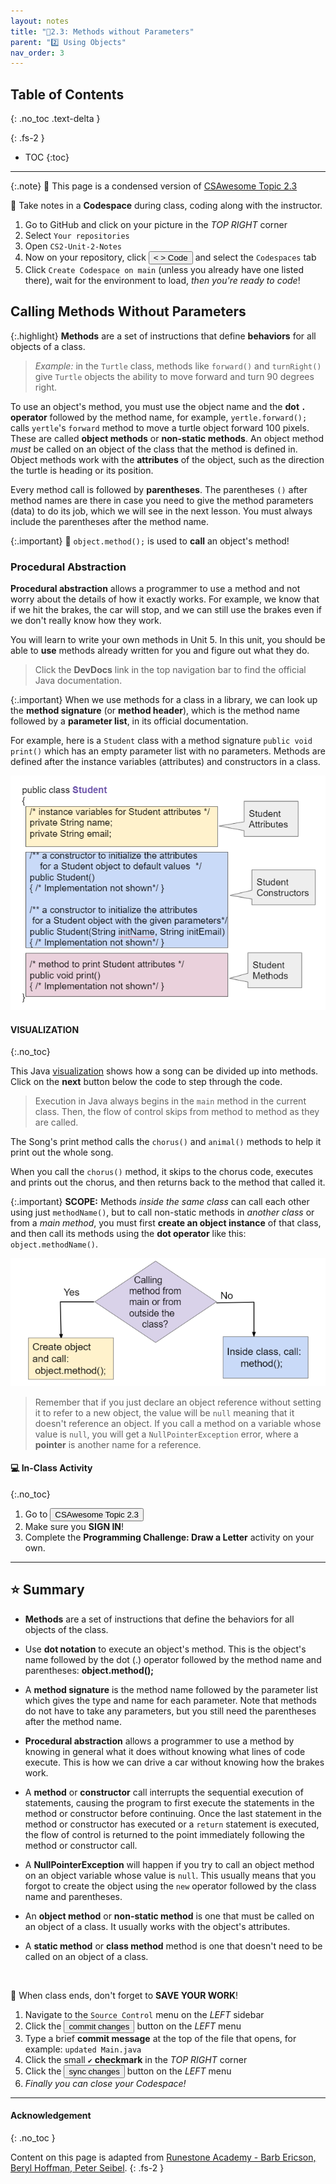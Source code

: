 ```yaml
---
layout: notes
title: "📓2.3: Methods without Parameters" 
parent: "2️⃣ Using Objects"
nav_order: 3
---
```


## Table of Contents
{: .no_toc .text-delta }

{: .fs-2 }
- TOC
{:toc}

---

{:.note}
📖 This page is a condensed version of [CSAwesome Topic 2.3](https://runestone.academy/ns/books/published/csawesome/Unit2-Using-Objects/topic-2-3-methods-no-params.html?mode=browsing) 

<div class="setup" markdown="block">

📝 Take notes in a **Codespace** during class, coding along with the instructor.

1. Go to GitHub and click on your picture in the _TOP RIGHT_ corner
2. Select `Your repositories`
3. Open `CS2-Unit-2-Notes`
5. Now on your repository, click <button type="button" name="button" class="btn btn-green"> < > Code </button> and select the `Codespaces` tab
6. Click `Create Codespace on main` (unless you already have one listed there), wait for the environment to load, _then you're ready to code_!

</div>


## Calling Methods Without Parameters

{:.highlight}
**Methods** are a set of instructions that define **behaviors** for all objects of a class. 

> _Example:_ in the ``Turtle`` class, methods like ``forward()`` and ``turnRight()`` give ``Turtle`` objects the ability to move forward and turn 90 degrees right.

To use an object's method, you must use the object name and the **dot `.` operator** followed by the method name, for example, ``yertle.forward();`` calls ``yertle``'s ``forward`` method to move a turtle object forward 100 pixels. These are called **object methods** or **non-static methods**. An object method *must* be called on an object of the class that the method is defined in.  Object methods work with the **attributes** of the object, such as the direction the turtle is heading or its position.

Every method call is followed by **parentheses**. The parentheses ``()`` after method names are there in case you need to give the method parameters (data) to do its job, which we will see in the next lesson. You must always include the parentheses after the method name.


{:.important}
📣 `object.method();` is used to **call** an object's method!

### Procedural Abstraction

**Procedural abstraction** allows a programmer to use a method and not worry about the details of how it exactly works. For example, we know that if we hit the brakes, the car will stop, and we can still use the brakes even if we don't really know how they work.

You will learn to write your own methods in Unit 5. In this unit, you should be able to **use** methods already written for you and figure out what they do. 

> Click the **DevDocs** link in the top navigation bar to find the official Java documentation.

{:.important}
When we use methods for a class in a library, we can look up the **method signature** (or **method header**), which is the method name followed by a **parameter list**, in its official documentation. 

For example, here is a ``Student`` class with a method signature ``public void print()`` which has an empty parameter list with no parameters. Methods are defined after the instance variables (attributes) and constructors in a class.

![image](figures/StudentClass.png)

#### VISUALIZATION
{:.no_toc}

This Java <a href="http://www.pythontutor.com/java.html#code=public%20class%20Song%20%7B%0A%20%20%0A%20%20%20%20public%20void%20print%28%29%20%7B%0A%20%20%20%20%20%20%20%20System.out.println%28%22Old%20MacDonald%20had%20a%20farm%22%29%3B%0A%20%20%20%20%20%20%20%20chorus%28%29%3B%0A%20%20%20%20%20%20%20%20System.out.print%28%22And%20on%20that%20farm%20he%20had%20a%20%22%29%3B%0A%20%20%20%20%20%20%20%20animal%28%29%3B%0A%20%20%20%20%20%20%20%20chorus%28%29%3B%0A%20%20%20%20%7D%0A%20%20%20%20public%20void%20chorus%28%29%0A%20%20%20%20%7B%0A%20%20%20%20%20%20%20%20System.out.println%28%22E-I-E-I-O%22%29%3B%0A%20%20%20%20%7D%0A%20%20%20%20%0A%20%20%20%20public%20void%20animal%28%29%20%7B%0A%20%20%20%20%20%20%20System.out.println%28%22duck%22%29%3B%0A%20%20%20%20%7D%0A%20%20%20%20public%20static%20void%20main%28String%5B%5D%20args%29%20%7B%0A%20%20%20%20%20%20%20Song%20s%20%3D%20new%20Song%28%29%3B%0A%20%20%20%20%20%20%20s.print%28%29%3B%0A%20%20%20%20%7D%0A%7D&cumulative=false&curInstr=1&heapPrimitives=nevernest&mode=display&origin=opt-frontend.js&py=java&rawInputLstJSON=%5B%5D&textReferences=false" target="_blank" style="text-decoration:underline">visualization</a> shows how a song can be divided up into methods. Click on the **next** button below the code to step through the code. 

> Execution in Java always begins in the ``main`` method in the current class. Then, the flow of control skips from method to method as they are called.

The Song's print method calls the `chorus()` and `animal()` methods to help it print out the whole song.

When you call the `chorus()` method, it skips to the chorus code, executes and prints out the chorus, and then returns back to the method that called it.

{:.important}
**SCOPE:** Methods _inside the same class_ can call each other using just ``methodName()``, but to call non-static methods in _another class_ or from a _main method_, you must first **create an object instance** of that class, and then call its methods using the **dot operator** like this: ``object.methodName()``.

![image](figures/calling-methods.png)

> Remember that if you just declare an object reference without setting it to refer to a new object, the value will be ``null`` meaning that it doesn't reference an object. If you call a method on a variable whose value is ``null``, you will get a `NullPointerException` error, where a **pointer** is another name for a reference.

#### 💻 In-Class Activity
{:.no_toc}

<div class="task" markdown="block">

1. Go to <a href="https://runestone.academy/ns/books/published/csawesome/Unit2-Using-Objects/topic-2-3-methods-no-params.html?mode=browsing"><button type="button" name="button" class="btn">CSAwesome Topic 2.3</button></a> 
2. Make sure you **SIGN IN**!
3. Complete the **Programming Challenge: Draw a Letter** activity on your own.

</div>

---

## ⭐️ Summary

- **Methods** are a set of instructions that define the behaviors for all objects of the class.

- Use **dot notation** to execute an object's method.  This is the object's name followed by the dot (.) operator followed by the method name and parentheses: **object.method();**

- A **method signature** is the method name followed by the parameter list which gives the type and name for each parameter. Note that methods do not have to take any parameters, but you still need the parentheses after the method name.

- **Procedural abstraction** allows a programmer to use a method by knowing in general what it does without knowing what lines of code execute. This is how we can drive a car without knowing how the brakes work.

- A **method** or **constructor** call interrupts the sequential execution of statements, causing the program to first execute the statements in the method or constructor before continuing. Once the last statement in the method or constructor has executed or a ``return`` statement is executed, the flow of control is returned to the point immediately following the method or constructor call.

- A **NullPointerException** will happen if you try to call an object method on an object variable whose value is ``null``.  This usually means that you forgot to create the object using the ``new`` operator followed by the class name and parentheses.

- An **object method** or **non-static method** is one that must be called on an object of a class.  It usually works with the object's attributes.

- A **static method** or **class method** method is one that doesn't need to be called on an object of a class.
  
<br>

<div class="warn" markdown="block">

🛑 When class ends, don't forget to **SAVE YOUR WORK**!

1. Navigate to the `Source Control` menu on the _LEFT_ sidebar
2. Click the <button type="button" name="button" class="btn btn-green">commit changes</button> button on the _LEFT_ menu
3. Type a brief **commit message** at the top of the file that opens, for example: `updated Main.java`
4. Click the small `✔️` **checkmark** in the _TOP RIGHT_ corner
5. Click the <button type="button" name="button" class="btn btn-green">sync changes</button> button on the _LEFT_ menu
6. _Finally you can close your Codespace!_

</div>

---

#### Acknowledgement
{: .no_toc }

Content on this page is adapted from [Runestone Academy - Barb Ericson, Beryl Hoffman, Peter Seibel](https://runestone.academy/ns/books/published/csawesome/index.html?mode=browsing).
{: .fs-2 }
